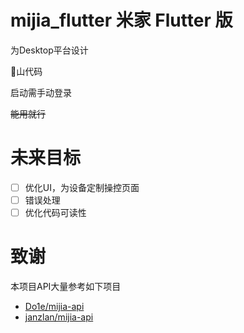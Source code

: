 # mijia_flutter 米家 Flutter 版

为Desktop平台设计

💩山代码

启动需手动登录

~~能用就行~~

# 未来目标
- [ ] 优化UI，为设备定制操控页面
- [ ] 错误处理
- [ ] 优化代码可读性

# 致谢
本项目API大量参考如下项目
- [Do1e/mijia-api](https://github.com/Do1e/mijia-api)
- [janzlan/mijia-api](https://gitee.com/janzlan/mijia-api)

